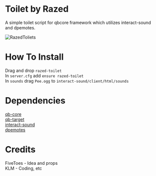 # Toilet by Razed
A simple toilet script for qbcore framework which utilizes interact-sound and dpemotes.

![RazedToliets](https://user-images.githubusercontent.com/91488137/197268489-2dd3def7-b472-4d89-9321-50853eef8a47.png)

# How To Install
Drag and drop `razed-toilet`\
In `server.cfg` add `ensure razed-toilet`\
In `sounds` drag `Pee.ogg` to `interact-sound/client/html/sounds`

# Dependencies
[qb-core](https://github.com/qbcore-framework/qb-core)\
[qb-target](https://github.com/qbcore-framework/qb-target)\
[interact-sound](https://github.com/qbcore-framework/interact-sound)\
[dpemotes](https://github.com/andristum/dpemotes)

# Credits
FiveToes - Idea and props\
KLM - Coding, etc
